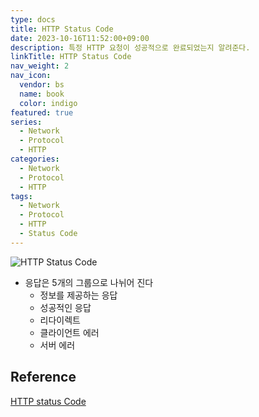 ```yaml
---
type: docs
title: HTTP Status Code
date: 2023-10-16T11:52:00+09:00
description: 특정 HTTP 요청이 성공적으로 완료되었는지 알려준다.
linkTitle: HTTP Status Code
nav_weight: 2
nav_icon:
  vendor: bs
  name: book
  color: indigo
featured: true
series:
  - Network
  - Protocol
  - HTTP
categories:
  - Network
  - Protocol
  - HTTP
tags:
  - Network
  - Protocol
  - HTTP
  - Status Code
---
```


![HTTP Status Code](/notes/http-status-code.webp)

- 응답은 5개의 그룹으로 나뉘어 진다
  - 정보를 제공하는 응답
  - 성공적인 응답
  - 리다이렉트
  - 클라이언트 에러
  - 서버 에러

## Reference

[HTTP status Code](https://developer.mozilla.org/ko/docs/Web/HTTP/Status)
